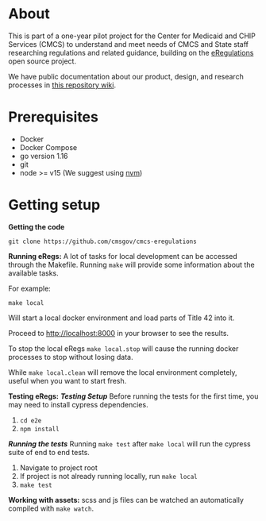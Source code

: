 # About

This is part of a one-year pilot project for the Center for Medicaid and CHIP Services (CMCS) to understand and meet needs of CMCS and State staff researching regulations and related guidance, building on the [eRegulations](https://eregs.github.io/) open source project.

We have public documentation about our product, design, and research processes in [this repository wiki](https://github.com/CMSgov/cmcs-eregulations/wiki).

# Prerequisites

- Docker
- Docker Compose
- go version 1.16
- git
- node >= v15 (We suggest using [nvm](https://github.com/nvm-sh/nvm))

# Getting setup

**Getting the code**

```
git clone https://github.com/cmsgov/cmcs-eregulations
```

**Running eRegs:**
A lot of tasks for local development can be accessed through the Makefile.
Running `make` will provide some information about the available tasks.

For example:

```
make local
```

Will start a local docker environment and load parts of Title 42 into it.

Proceed to <http://localhost:8000> in your browser to see the results.

To stop the local eRegs `make local.stop` will cause the running docker processes to stop without losing data.

While `make local.clean` will remove the local environment completely, useful when you want to start fresh.

**Testing eRegs:**
***Testing Setup***
Before running the tests for the first time, you may need to install cypress dependencies.

1. `cd e2e`
2. `npm install`

***Running the tests***
Running `make test` after `make local` will run the cypress suite of end to end tests.

1. Navigate to project root
2. If project is not already running locally, run `make local`
3. `make test`

**Working with assets:**
scss and js files can be watched an automatically compiled with `make watch`.

